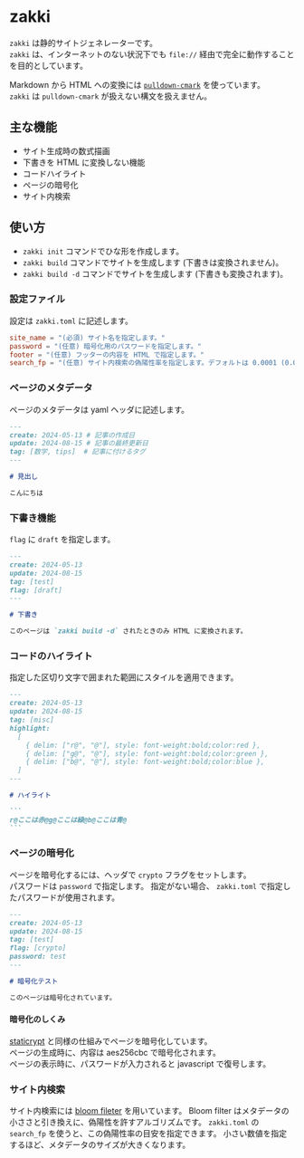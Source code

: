 # zakki

`zakki` は静的サイトジェネレーターです。<br>
`zakki` は、インターネットのない状況下でも `file://` 経由で完全に動作することを目的としています。

Markdown から HTML への変換には [`pulldown-cmark`](https://docs.rs/pulldown-cmark/latest/pulldown_cmark/) を使っています。<br>
`zakki` は `pulldown-cmark` が扱えない構文を扱えません。

## 主な機能

- サイト生成時の数式描画
- 下書きを HTML に変換しない機能
- コードハイライト
- ページの暗号化
- サイト内検索

## 使い方

- `zakki init` コマンドでひな形を作成します。
- `zakki build` コマンドでサイトを生成します (下書きは変換されません)。
- `zakki build -d` コマンドでサイトを生成します (下書きも変換されます)。

### 設定ファイル

設定は `zakki.toml` に記述します。

```toml
site_name = "(必須) サイト名を指定します。"
password = "(任意) 暗号化用のパスワードを指定します。"
footer = "(任意) フッターの内容を HTML で指定します。"
search_fp = "(任意) サイト内検索の偽陽性率を指定します。デフォルトは 0.0001 (0.01%) です。"
```

### ページのメタデータ

ページのメタデータは yaml ヘッダに記述します。

```md
---
create: 2024-05-13 # 記事の作成日
update: 2024-08-15 # 記事の最終更新日
tag: [数学, tips]  # 記事に付けるタグ
---

# 見出し

こんにちは
```

### 下書き機能

`flag` に `draft` を指定します。

```md
---
create: 2024-05-13
update: 2024-08-15
tag: [test]
flag: [draft]
---

# 下書き

このページは `zakki build -d` されたときのみ HTML に変換されます。
```

### コードのハイライト

指定した区切り文字で囲まれた範囲にスタイルを適用できます。

````md
---
create: 2024-05-13
update: 2024-08-15
tag: [misc]
highlight:
  [
    { delim: ["r@", "@"], style: font-weight:bold;color:red },
    { delim: ["g@", "@"], style: font-weight:bold;color:green },
    { delim: ["b@", "@"], style: font-weight:bold;color:blue },
  ]
---

# ハイライト

```
r@ここは赤@g@ここは緑@b@ここは青@
```
````

### ページの暗号化

ページを暗号化するには、ヘッダで `crypto` フラグをセットします。<br>
パスワードは `password` で指定します。
指定がない場合、 `zakki.toml` で指定したパスワードが使用されます。

```md
---
create: 2024-05-13
update: 2024-08-15
tag: [test]
flag: [crypto]
password: test
---

# 暗号化テスト

このページは暗号化されています。
```

#### 暗号化のしくみ

[staticrypt](https://github.com/robinmoisson/staticrypt) と同様の仕組みでページを暗号化しています。<br>
ページの生成時に、内容は aes256cbc で暗号化されます。<br>
ページの表示時に、パスワードが入力されると javascript で復号します。<br>

### サイト内検索

サイト内検索には [bloom fileter](https://ja.wikipedia.org/wiki/%E3%83%96%E3%83%AB%E3%83%BC%E3%83%A0%E3%83%95%E3%82%A3%E3%83%AB%E3%82%BF) を用いています。
Bloom filter はメタデータの小ささと引き換えに、偽陽性を許すアルゴリズムです。
`zakki.toml` の `search_fp` を使うと、この偽陽性率の目安を指定できます。
小さい数値を指定するほど、メタデータのサイズが大きくなります。
